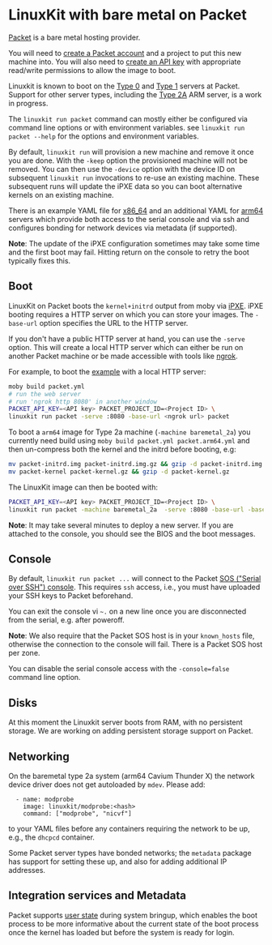 # LinuxKit with bare metal on Packet

[Packet](http://packet.net) is a bare metal hosting provider.

You will need to [create a Packet account] and a project to
put this new machine into. You will also need to [create an API key]
with appropriate read/write permissions to allow the image to boot.

[create a Packet account]:https://app.packet.net/#/registration/
[create an API key]:https://help.packet.net/quick-start/api-integrations

Linuxkit is known to boot on the [Type 0] 
and [Type 1] servers at Packet.
Support for other server types, including the [Type 2A] ARM server,
is a work in progress.

[Type 0]:https://www.packet.net/bare-metal/servers/type-0/
[Type 1]:https://www.packet.net/bare-metal/servers/type-1/
[Type 2A]:https://www.packet.net/bare-metal/servers/type-2a/

The `linuxkit run packet` command can mostly either be configured via
command line options or with environment variables. see `linuxkit run
packet --help` for the options and environment variables.

By default, `linuxkit run` will provision a new machine and remove it
once you are done. With the `-keep` option the provisioned machine
will not be removed. You can then use the `-device` option with the
device ID on subsequent `linuxkit run` invocations to re-use an
existing machine. These subsequent runs will update the iPXE data so
you can boot alternative kernels on an existing machine.

There is an example YAML file for [x86_64](../examples/packet.yml) and
an additional YAML for [arm64](../examples/packet.arm64.yml) servers
which provide both access to the serial console and via ssh and
configures bonding for network devices via metadata (if supported).

**Note**: The update of the iPXE configuration sometimes may take some
time and the first boot may fail. Hitting return on the console to
retry the boot typically fixes this.

## Boot

LinuxKit on Packet boots the `kernel+initrd` output from moby
via
[iPXE](https://help.packet.net/technical/infrastructure/custom-ipxe). iPXE
booting requires a HTTP server on which you can store your images. The
`-base-url` option specifies the URL to the HTTP server.

If you don't have a public HTTP server at hand, you can use the
`-serve` option. This will create a local HTTP server which can either
be run on another Packet machine or be made accessible with tools
like [ngrok](https://ngrok.com/).

For example, to boot the [example](../examples/packet.net)
with a local HTTP server:

```sh
moby build packet.yml
# run the web server
# run 'ngrok http 8080' in another window
PACKET_API_KEY=<API key> PACKET_PROJECT_ID=<Project ID> \
linuxkit run packet -serve :8080 -base-url <ngrok url> packet
```

To boot a `arm64` image for Type 2a machine (`-machine
baremetal_2a`) you currently need build using `moby build packet.yml packet.arm64.yml` and then un-compress both the kernel and
the initrd before booting, e.g:

```sh
mv packet-initrd.img packet-initrd.img.gz && gzip -d packet-initrd.img.gz
mv packet-kernel packet-kernel.gz && gzip -d packet-kernel.gz
```

The LinuxKit image can then be booted with:

```sh
PACKET_API_KEY=<API key> PACKET_PROJECT_ID=<Project ID> \
linuxkit run packet -machine baremetal_2a  -serve :8080 -base-url -base-url <ngrok url> packet
```

**Note**: It may take several minutes to deploy a new server. If you
are attached to the console, you should see the BIOS and the boot
messages.



## Console

By default, `linuxkit run packet ...` will connect to the
Packet
[SOS ("Serial over SSH") console](https://help.packet.net/technical/networking/sos-rescue-mode). This
requires `ssh` access, i.e., you must have uploaded your SSH keys to
Packet beforehand.

You can exit the console vi `~.` on a new line once you are
disconnected from the serial, e.g. after poweroff.

**Note**: We also require that the Packet SOS host is in your
`known_hosts` file, otherwise the connection to the console will
fail. There is a Packet SOS host per zone.

You can disable the serial console access with the `-console=false`
command line option.


## Disks

At this moment the Linuxkit server boots from RAM, with no persistent
storage.  We are working on adding persistent storage support on Packet.


## Networking

On the baremetal type 2a system (arm64 Cavium Thunder X) the network device driver does not get autoloaded by `mdev`. Please add:

```
  - name: modprobe
    image: linuxkit/modprobe:<hash>
    command: ["modprobe", "nicvf"]
```

to your YAML files before any containers requiring the network to be up, e.g., the `dhcpcd` container.

Some Packet server types have bonded networks; the `metadata` package has support for setting
these up, and also for adding additional IP addresses.


## Integration services and Metadata

Packet supports [user state](https://help.packet.net/technical/infrastructure/user-state)
during system bringup, which enables the boot process to be more informative about the
current state of the boot process once the kernel has loaded but before the
system is ready for login.
